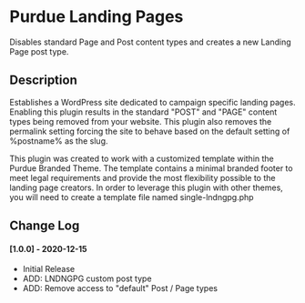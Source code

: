 # Purdue Landing Pages

Disables standard Page and Post content types and creates a new Landing Page post type.  

## Description
Establishes a WordPress site dedicated to campaign specific landing pages.  Enabling this plugin results in the standard "POST" and "PAGE" content types being removed from your website.  This plugin also removes the permalink setting forcing the site to behave based on the default setting of %postname% as the slug.

This plugin was created to work with a customized template within the Purdue Branded Theme.  The template contains a minimal branded footer to meet legal requirements and provide the most flexibility possible to the landing page creators.  In order to leverage this plugin with other themes, you will need to create a template file named single-lndngpg.php

## Change Log
#### [1.0.0] - 2020-12-15
- Initial Release
- ADD: LNDNGPG custom post type
- ADD: Remove access to "default" Post / Page types